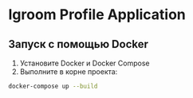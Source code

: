 # Igroom Profile Application

## Запуск с помощью Docker

1. Установите Docker и Docker Compose
2. Выполните в корне проекта:

```bash
docker-compose up --build
```
